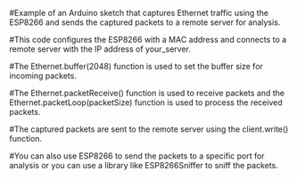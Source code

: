 #Example of an Arduino sketch that captures Ethernet traffic using the ESP8266 and sends the captured packets to a remote server for analysis.

#This code configures the ESP8266 with a MAC address and connects to a remote server with the IP address of your_server. 

#The Ethernet.buffer(2048) function is used to set the buffer size for incoming packets. 

#The Ethernet.packetReceive() function is used to receive packets and the Ethernet.packetLoop(packetSize) function is used to process the received packets. 

#The captured packets are sent to the remote server using the client.write() function.

#You can also use ESP8266 to send the packets to a specific port for analysis or you can use a library like ESP8266Sniffer to sniff the packets.
